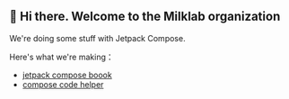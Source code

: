 ## 👋 Hi there. Welcome to the Milklab organization

We're doing some stuff with Jetpack Compose.

Here's what we're making：

* [jetpack compose boook](https://github.com/milklabdev/jetpack-compose-book)
* [compose code helper](https://github.com/milklabdev/compose-code-helper)

